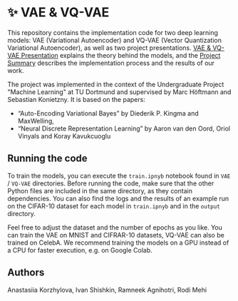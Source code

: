 # ✨ VAE & VQ-VAE
This repository contains the implementation code for two deep learning models: VAE (Variational Autoencoder) and VQ-VAE (Vector Quantization Variational Autoencoder), as well as two project presentations. [VAE & VQ-VAE Presentation](https://docs.google.com/presentation/d/1fI02-Wt4sg5LyUvZ6UsPsrUpli0r2j5q_zDvQM30nbY/edit?usp=sharing) explains the theory behind the models, and the [Project Summary](https://docs.google.com/presentation/d/1JfyOiWrc3Ve9UE3ykqmekwoqZ3dvaH12NE32zj0jLNU/edit?usp=sharing) describes the implementation process and the results of our work.

The project was implemented in the context of the Undergraduate Project "Machine Learning" at TU Dortmund and supervised by Marc Höftmann and Sebastian Konietzny. It is based on the papers:
- “Auto-Encoding Variational Bayes” by Diederik P. Kingma and MaxWelling,
- “Neural Discrete Representation Learning” by Aaron van den Oord, Oriol Vinyals and Koray Kavukcuoglu

## Running the code
To train the models, you can execute the `train.ipnyb` notebook found in `VAE` / `VQ-VAE` directories. Before running the code, make sure that the other Python files are included in the same directory, as they contain dependencies. You can also find the logs and the results of an example run on the CIFAR-10 dataset for each model in `train.ipnyb` and in the `output` directory.

Feel free to adjust the dataset and the number of epochs as you like. You can train the VAE on MNIST and CIFRAR-10 datasets, VQ-VAE can also be trained on CelebA. We recommend training the models on a GPU instead of a CPU for faster execution, e.g. on Google Colab.

## Authors
Anastasiia Korzhylova, Ivan Shishkin, Ramneek Agnihotri, Rodi Mehi
